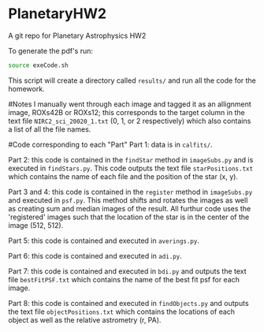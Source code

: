# PlanetaryHW2
A git repo for Planetary Astrophysics HW2

To generate the pdf's run:
```bash
source exeCode.sh
```
This script will create a directory called `results/` and run all the code for the homework.

#Notes
I manually went through each image and tagged it as an allignment image, ROXs42B or ROXs12; this corresponds to the target column in the text file `NIRC2_sci_20020_1.txt` (0, 1, or 2 respectively) which also contains a list of all the file names. 

#Code corresponding to each "Part"
Part 1: data is in `calfits/`.

Part 2: this code is contained in the `findStar` method in `imageSubs.py` and is executed in `findStars.py`. This code outputs the text file `starPositions.txt` which contains the name of each file and the position of the star (x, y).

Part 3 and 4: this code is contained in the `register` method in `imageSubs.py` and executed in `psf.py`. This method shifts and rotates the images as well as creating sum and median images of the result. All furthur code uses the 'registered' images such that the location of the star is in the center of the image (512, 512).

Part 5: this code is contained and executed in `averings.py`.

Part 6: this code is contained and executed in `adi.py`.

Part 7: this code is contained and executed in `bdi.py` and outputs the text file `bestFitPSF.txt` which contains the name of the best fit psf for each image.

Part 8: this code is contained and executed in `findObjects.py` and outputs the text file `objectPositions.txt` which contains the locations of each object as well as the relative astrometry (r, PA).

